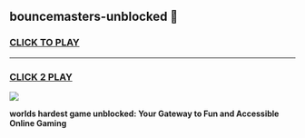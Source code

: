 
## bouncemasters-unblocked 👋
<h3>
<a href="https://premium.freeplayer.one?title=bouncemasters-unblocked&ref=14F">CLICK TO PLAY</a></h3>
<hr>

<h3>
<a href="https://premium.freeplayer.one?title=bouncemasters-unblocked&ref=14F">CLICK 2 PLAY</a>
  
</h3>

<a href="https://premium.freeplayer.one?title=bouncemasters-unblocked&ref=12F/"><img src="https://clearcache.store/games.png"></a>


**worlds hardest game unblocked: Your Gateway to Fun and Accessible Online Gaming**
